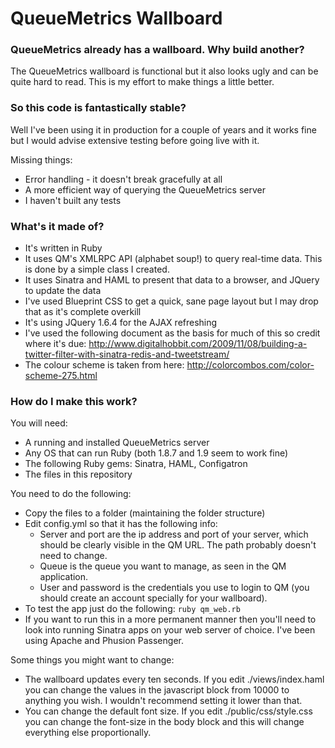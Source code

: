# QueueMetrics Wallboard

### QueueMetrics already has a wallboard.  Why build another?

The QueueMetrics wallboard is functional but it also looks ugly and can be quite hard to read. This is my effort to make things a little better.

### So this code is fantastically stable?  

Well I've been using it in production for a couple of years and it works fine but I would advise extensive testing before going live with it.

Missing things:

* Error handling - it doesn't break gracefully at all
* A more efficient way of querying the QueueMetrics server
* I haven't built any tests

### What's it made of?

* It's written in Ruby
* It uses QM's XMLRPC API (alphabet soup!) to query real-time data.  This is done by a simple class I created.  
* It uses Sinatra and HAML to present that data to a browser, and JQuery to update the data
* I've used Blueprint CSS to get a quick, sane page layout but I may drop that as it's 
  complete overkill
* It's using JQuery 1.6.4 for the AJAX refreshing 
* I've used the following document as the basis for much of this so credit where it's due: 
  http://www.digitalhobbit.com/2009/11/08/building-a-twitter-filter-with-sinatra-redis-and-tweetstream/
* The colour scheme is taken from here:
  http://colorcombos.com/color-scheme-275.html

### How do I make this work?

You will need:

* A running and installed QueueMetrics server 
* Any OS that can run Ruby (both 1.8.7 and 1.9 seem to work fine)
* The following Ruby gems: Sinatra, HAML, Configatron
* The files in this repository 

You need to do the following:

* Copy the files to a folder (maintaining the folder structure)
* Edit config.yml so that it has the following info: 
   * Server and port are the ip address and port of your server, which should be clearly visible in the QM URL.  The path probably doesn't need to change.  
   * Queue is the queue you want to manage, as seen in the QM application.  
   * User and password is the credentials you use to login to QM (you should create an account specially for your wallboard).
* To test the app just do the following: `ruby qm_web.rb`
* If you want to run this in a more permanent manner then you'll need to look into running Sinatra apps on your web server of choice. I've been using Apache and Phusion Passenger. 

Some things you might want to change:

* The wallboard updates every ten seconds.  If you edit ./views/index.haml you can change the values in the javascript block from 10000 to anything you wish.  I wouldn't recommend setting it lower than that.
* You can change the default font size.  If you edit ./public/css/style.css you can change the font-size in the body block and this will change everything else proportionally.

